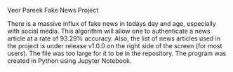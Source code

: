 Veer Pareek Fake News Project

There is a massive influx of fake news in todays day and age, especially with social media. This algorithm will allow one to authenticate a news article at a rate of 93.29% accuracy. Also, the list of news articles used in the project is under release v1.0.0 on the right side of the screen (for most users). The file was too large for it to be in the repository. The program was created in Python using Jupyter Notebook.
